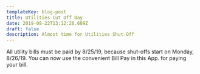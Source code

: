 ```yaml
---
templateKey: blog-post
title: Utilities Cut Off Day
date: 2019-08-22T13:12:20.609Z
draft: false
description: Almost time for Utilities Shut Off
---
```

All utility bills must be paid by 8/25/19, because shut-offs start on Monday, 8/26/19. You can now use the convenient Bill Pay in this App. for paying your bill.
